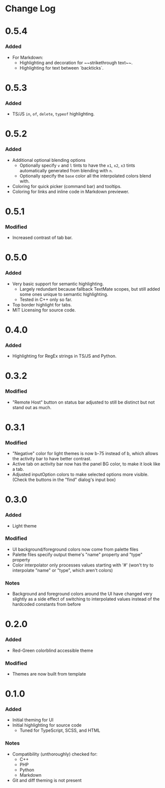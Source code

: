 # Change Log

# 0.5.4

### Added
- For Markdown:
  - Highlighting and decoration for \~\~strikethrough text\~\~.
  - Highlighting for text between \`backticks\`.

# 0.5.3

### Added
- TS/JS `in`, `of`, `delete`, `typeof` highlighting.

# 0.5.2

### Added
- Additional optional blending options
  - Optionally specify `v` and `l` tints to have the `x1`, `x2`, `x3` tints
    automatically generated from blending with `n`.
  - Optionally specify the `base` color all the interpolated colors blend with.
- Coloring for quick picker (command bar) and tooltips.
- Coloring for links and inline code in Markdown previewer.

# 0.5.1

### Modified
- Increased contrast of tab bar.

# 0.5.0

### Added
- Very basic support for semantic highlighting.
  - Largely redundant because fallback TextMate scopes, but still added some
    ones unique to semantic highlighting.
  - Tested in C++ only so far. 
- Top border highlight for tabs.
- MIT Licensing for source code.

# 0.4.0

### Added
- Highlighting for RegEx strings in TS/JS and Python.

# 0.3.2

### Modified
- "Remote Host" button on status bar adjusted to still be distinct but not stand
out as much.

# 0.3.1

### Modified
- "Negative" color for light themes is now b-75 instead of b, which allows the
activity bar to have better contrast.
- Active tab on activity bar now has the panel BG color, to make it look like
a tab.
- Adjusted inputOption colors to make selected options more visible. (Check the
buttons in the "find" dialog's input box)


# 0.3.0

### Added
- Light theme

### Modified
- UI background/foreground colors now come from palette files
- Palette files specify output theme's "name" property and "type" property
- Color interpolator only processes values starting with '#' (won't try to
interpolate "name" or "type", which aren't colors)

### Notes
- Background and foreground colors around the UI have changed very slightly as a
side effect of switching to interpolated values instead of the hardcoded
constants from before

# 0.2.0

### Added
- Red-Green colorblind accessible theme

### Modified
- Themes are now built from template


# 0.1.0

### Added
- Initial theming for UI
- Initial highlighting for source code
  - Tuned for TypeScript, SCSS, and HTML

### Notes
- Compatibility (unthoroughly) checked for:
  - C++
  - PHP
  - Python
  - Markdown
- Git and diff theming is not present